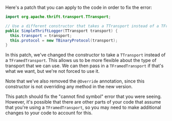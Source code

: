 Here's a patch that you can apply to the code in order to fix the error:

```java
import org.apache.thrift.transport.TTransport;

// Use a different constructor that takes a TTransport instead of a TFramedTransport
public SimpleThriftLogger(TTransport transport) {
  this.transport = transport;
  this.protocol = new TBinaryProtocol(transport);
}
```

In this patch, we've changed the constructor to take a `TTransport` instead of a `TFramedTransport`. This allows us to be more flexible about the type of transport that we can use. We can then pass in a `TFramedTransport` if that's what we want, but we're not forced to use it.

Note that we've also removed the `@Override` annotation, since this constructor is not overriding any method in the new version.

This patch should fix the "cannot find symbol" error that you were seeing. However, it's possible that there are other parts of your code that assume that you're using a `TFramedTransport`, so you may need to make additional changes to your code to account for this.